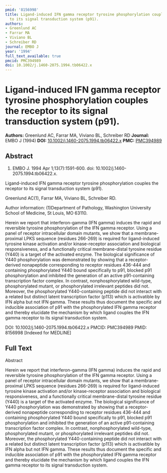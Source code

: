 ```yaml
---
pmid: '8156998'
title: Ligand-induced IFN gamma receptor tyrosine phosphorylation couples the receptor
  to its signal transduction system (p91).
authors:
- Greenlund AC
- Farrar MA
- Viviano BL
- Schreiber RD
journal: EMBO J
year: '1994'
full_text_available: true
pmcid: PMC394989
doi: 10.1002/j.1460-2075.1994.tb06422.x
---
```


# Ligand-induced IFN gamma receptor tyrosine phosphorylation couples the receptor to its signal transduction system (p91).
**Authors:** Greenlund AC, Farrar MA, Viviano BL, Schreiber RD
**Journal:** EMBO J (1994)
**DOI:** [10.1002/j.1460-2075.1994.tb06422.x](https://doi.org/10.1002/j.1460-2075.1994.tb06422.x)
**PMC:** [PMC394989](https://www.ncbi.nlm.nih.gov/pmc/articles/PMC394989/)

## Abstract

1. EMBO J. 1994 Apr 1;13(7):1591-600. doi: 10.1002/j.1460-2075.1994.tb06422.x.

Ligand-induced IFN gamma receptor tyrosine phosphorylation couples the receptor 
to its signal transduction system (p91).

Greenlund AC(1), Farrar MA, Viviano BL, Schreiber RD.

Author information:
(1)Department of Pathology, Washington University School of Medicine, St Louis, 
MO 63110.

Herein we report that interferon-gamma (IFN gamma) induces the rapid and 
reversible tyrosine phosphorylation of the IFN gamma receptor. Using a panel of 
receptor intracellular domain mutants, we show that a membrane-proximal LPKS 
sequence (residues 266-269) is required for ligand-induced tyrosine kinase 
activation and/or kinase-receptor association and biological responsiveness, and 
a functionally critical membrane-distal tyrosine residue (Y440) is a target of 
the activated enzyme. The biological significance of Y440 phosphorylation was 
demonstrated by showing that a receptor-derived nonapeptide corresponding to 
receptor residues 436-444 and containing phosphorylated Y440 bound specifically 
to p91, blocked p91 phosphorylation and inhibited the generation of an active 
p91-containing transcription factor complex. In contrast, nonphosphorylated 
wild-type, phosphorylated mutant, or phosphorylated irrelevant peptides did not. 
Moreover, the phosphorylated Y440-containing peptide did not interact with a 
related but distinct latent transcription factor (p113) which is activatible by 
IFN alpha but not IFN gamma. These results thus document the specific and 
inducible association of p91 with the phosphorylated IFN gamma receptor and 
thereby elucidate the mechanism by which ligand couples the IFN gamma receptor 
to its signal transduction system.

DOI: 10.1002/j.1460-2075.1994.tb06422.x
PMCID: PMC394989
PMID: 8156998 [Indexed for MEDLINE]

## Full Text

Abstract

Herein we report that interferon-gamma (IFN gamma) induces the rapid and reversible tyrosine phosphorylation of the IFN gamma receptor. Using a panel of receptor intracellular domain mutants, we show that a membrane-proximal LPKS sequence (residues 266-269) is required for ligand-induced tyrosine kinase activation and/or kinase-receptor association and biological responsiveness, and a functionally critical membrane-distal tyrosine residue (Y440) is a target of the activated enzyme. The biological significance of Y440 phosphorylation was demonstrated by showing that a receptor-derived nonapeptide corresponding to receptor residues 436-444 and containing phosphorylated Y440 bound specifically to p91, blocked p91 phosphorylation and inhibited the generation of an active p91-containing transcription factor complex. In contrast, nonphosphorylated wild-type, phosphorylated mutant, or phosphorylated irrelevant peptides did not. Moreover, the phosphorylated Y440-containing peptide did not interact with a related but distinct latent transcription factor (p113) which is activatible by IFN alpha but not IFN gamma. These results thus document the specific and inducible association of p91 with the phosphorylated IFN gamma receptor and thereby elucidate the mechanism by which ligand couples the IFN gamma receptor to its signal transduction system.
